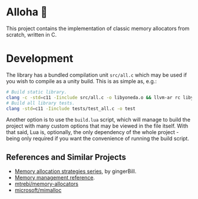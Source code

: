 # Alloha 🌺

This project contains the implementation of classic memory allocators from scratch, written in C.

# Development

The library has a bundled compilation unit `src/all.c` which may be used if you wish to compile as
a unity build. This is as simple as, e.g.:
```sh
# Build static library.
clang -c -std=c11 -Iinclude src/all.c -o libyoneda.o && llvm-ar rc libyoneda.a libyoneda.o
# Build all library tests.
clang -std=c11 -Iinclude tests/test_all.c -o test
```

Another option is to use the `build.lua` script, which will manage to build the project with many
custom options that may be viewed in the file itself. With that said, Lua is, optionally, the only
dependency of the whole project - being only required if you want the convenience of running the build 
script.

## References and Similar Projects

- [Memory allocation strategies series](https://www.gingerbill.org/series/memory-allocation-strategies/), by gingerBill.
- [Memory management reference](https://www.memorymanagement.org/index.html).
- [mtrebi/memory-allocators](https://github.com/mtrebi/memory-allocators)
- [microsoft/mimalloc](https://github.com/microsoft/mimalloc)
